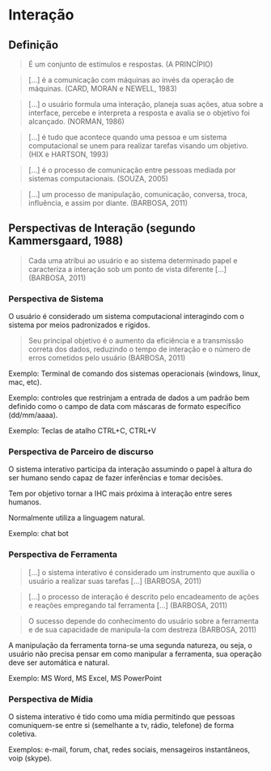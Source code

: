 # Interação

## Definição

> É um conjunto de estímulos e respostas. \(A PRINCÍPIO\)

> \[...\] é a comunicação com máquinas ao invés da operação de máquinas. \(CARD, MORAN e NEWELL, 1983\)

> \[...\] o usuário formula uma interação, planeja suas ações, atua sobre a interface, percebe e interpreta a resposta e avalia se o objetivo foi alcançado. \(NORMAN, 1986\)

> \[...\] é tudo que acontece quando uma pessoa e um sistema computacional se unem para realizar tarefas visando um objetivo. \(HIX e HARTSON, 1993\)

> \[...\] é o processo de comunicação entre pessoas mediada por sistemas computacionais. \(SOUZA, 2005\)

> \[...\] um processo de manipulação, comunicação, conversa, troca, influência, e assim por diante. \(BARBOSA, 2011\)

## Perspectivas de Interação \(segundo Kammersgaard, 1988\)

> Cada uma atribui ao usuário e ao sistema determinado papel e caracteriza a interação sob um ponto de vista diferente \[...\] \(BARBOSA, 2011\)

### Perspectiva de Sistema

O usuário é considerado um sistema computacional interagindo com o sistema por meios padronizados e rígidos.

> Seu principal objetivo é o aumento da eficiência e a transmissão correta dos dados, reduzindo o tempo de interação e o número de erros cometidos pelo usuário \(BARBOSA, 2011\)

Exemplo: Terminal de comando dos sistemas operacionais \(windows, linux, mac, etc\).

Exemplo: controles que restrinjam a entrada de dados a um padrão bem definido como o campo de data com máscaras de formato específico \(dd/mm/aaaa\). 

Exemplo: Teclas de atalho CTRL+C, CTRL+V

### Perspectiva de Parceiro de discurso

O sistema interativo participa da interação assumindo o papel à altura do ser humano sendo capaz de fazer inferências e tomar decisões.

Tem por objetivo tornar a IHC mais próxima à interação entre seres humanos. 

Normalmente utiliza a linguagem natural.

Exemplo: chat bot

### Perspectiva de Ferramenta

> \[...\] o sistema interativo é considerado um instrumento que auxilia o usuário a realizar suas tarefas \[...\] \(BARBOSA, 2011\)

> \[...\] o processo de interação é descrito pelo encadeamento de ações e reações empregando tal ferramenta \[...\] \(BARBOSA, 2011\)

> O sucesso depende do conhecimento do usuário sobre a ferramenta e de sua capacidade de manipula-la com destreza \(BARBOSA, 2011\)

A manipulação da ferramenta torna-se uma segunda natureza, ou seja, o usuário não precisa pensar em como manipular a ferramenta, sua operação deve ser automática e natural. 

Exemplo: MS Word, MS Excel, MS PowerPoint

### Perspectiva de Mídia

O sistema interativo é tido como uma mídia permitindo que pessoas comuniquem-se entre si \(semelhante a tv, rádio, telefone\) de forma coletiva. 

Exemplos: e-mail, forum, chat, redes sociais, mensageiros instantâneos, voip \(skype\).


